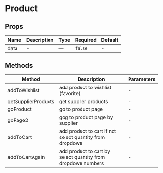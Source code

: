 # Product

## Props

<!-- @vuese:Product:props:start -->
|Name|Description|Type|Required|Default|
|---|---|---|---|---|
|data|-|—|`false`|-|

<!-- @vuese:Product:props:end -->


## Methods

<!-- @vuese:Product:methods:start -->
|Method|Description|Parameters|
|---|---|---|
|addToWishlist|add product to wishlist (favorite)|-|
|getSupplierProducts|get supplier products|-|
|goProduct|go to product page|-|
|goPage2|gog to product page by supplier|-|
|addToCart|add product to cart if not select quantity from dropdown|-|
|addToCartAgain|add product to cart by select quantity from dropdown numbers|-|

<!-- @vuese:Product:methods:end -->


